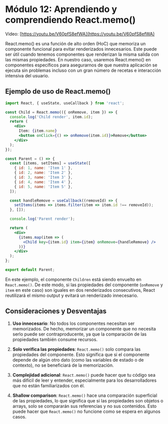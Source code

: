# Módulo 12: Aprendiendo y comprendiendo React.memo()

Video: [https://youtu.be/V60pfS8efWA](https://youtu.be/V60pfS8efWA)

React.memo() es una función de alto orden (HoC) que memoriza un componente funcional para evitar renderizados innecesarios. Este puede ser útil cuando tenemos componentes que renderizan la misma salida con las mismas propiedades. En nuestro caso, usaremos React.memo() en componentes específicos para asegurarnos de que nuestra aplicación se ejecuta sin problemas incluso con un gran número de recetas e interacción intensiva del usuario.

## Ejemplo de uso de React.memo()

```jsx
import React, { useState, useCallback } from 'react';

const Child = React.memo(({ onRemove, item }) => {
  console.log('Child render', item.id);
  return (
    <div>
      Item: {item.name}
      <button onClick={() => onRemove(item.id)}>Remove</button>
    </div>
  );
});

const Parent = () => {
  const [items, setItems] = useState([
    { id: 1, name: 'Item 1' },
    { id: 2, name: 'Item 2' },
    { id: 3, name: 'Item 3' },
    { id: 4, name: 'Item 4' },
    { id: 5, name: 'Item 5' },
  ]);

  const handleRemove = useCallback((removeId) => {
    setItems(items => items.filter(item => item.id !== removeId));
  }, []);

  console.log('Parent render');

  return (
    <div>
      {items.map(item => (
        <Child key={item.id} item={item} onRemove={handleRemove} />
      ))}
    </div>
  );
};

export default Parent;
```

En este ejemplo, el componente `Children` está siendo envuelto en `React.memo()`. De este modo, si las propiedades del componente (`onRemove` y `item` en este caso) son iguales en dos renderizados consecutivos, React reutilizará el mismo output y evitará un renderizado innecesario.

## Consideraciones y Desventajas

1. **Uso innecesario**: No todos los componentes necesitan ser memorizados. De hecho, memorizar un componente que no necesita serlo puede ser contraproducente, ya que la comparación de las propiedades también consume recursos.

2. **Solo verifica las propiedades**: `React.memo()` solo compara las propiedades del componente. Esto significa que si el componente depende de algún otro dato (como las variables de estado o de contexto), no se beneficiará de la memorización.

3. **Complejidad adicional**: `React.memo()` puede hacer que tu código sea más difícil de leer y entender, especialmente para los desarrolladores que no están familiarizados con él.

4. **Shallow comparison**: `React.memo()` hace una comparación superficial de las propiedades, lo que significa que si las propiedades son objetos o arrays, solo se compararán sus referencias y no sus contenidos. Esto puede hacer que `React.memo()` no funcione como se espera en algunos casos.